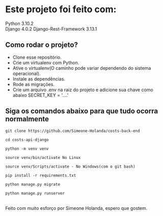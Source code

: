 # Este projeto foi feito com:
Python 3.10.2 <br>
Django 4.0.2
Django-Rest-Framework 3.13.1

## Como rodar o projeto?

- Clone esse repositório. <br>
- Crie um virtualenv com Python.<br>
- Ative o virtualenv(O caminho pode variar dependendo do sistema operacional).<br>
- Instale as dependências.<br>
- Rode as migrações.<br>
- Crie um arquivo .env na raiz do projeto e adicione sua chave como abaixo
  SECRET_KEY = '....'

## Siga os comandos abaixo para que tudo ocorra normalmente

    git clone https://github.com/Simeone-Holanda/costs-back-end 

    cd costs-api-django 

    python -m venv venv

    source venv/bin/activate No Linux

    source venv/Scripts/activate - No Windows(com o git bash)

    pip install -r requirements.txt 

    python manage.py migrate 

    python manage.py runserver 

<br>
Feito com muito esforço por Simeone Holanda, espero que gostem. 